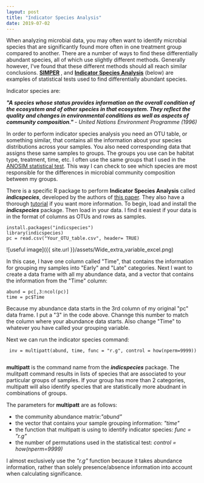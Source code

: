 ```yaml
---
layout: post
title: "Indicator Species Analysis"
date: 2019-07-02
---
```


When analyzing microbial data, you may often want to identify microbial species that are significantly found more often in one treatment group compared to another.  There are a number of ways to find these differentially abundant species, all of which use slightly different methods. Generally however, I've found that these different methods should all reach similar conclusions. <b>[SIMPER](https://www.rdocumentation.org/packages/vegan/versions/2.4-2/topics/simper) </b>, and <b>[Indicator Species Analysis](https://cran.r-project.org/web/packages/indicspecies/vignettes/indicspeciesTutorial.pdf)</b> (below) are examples of statistical tests used to find differentially abundant species.     


Indicator species are:

<b> <i>"A species whose status provides information on the overall condition of the ecosystem and of other species in that ecosystem. They reflect the quality and changes in environmental conditions as well as aspects of community composition." </i></b> <i>  - United Nations Environment Programme (1996)</i> 

In order to perform indicator species analysis you need an OTU table, or something similar, that contains all the information about your species distributions across your samples. You also need corresponding data that assigns these same samples to groups. The groups you use can be habitat type, treatment, time, etc.  I often use the same groups that I used in the [ANOSIM statistical test](https://jkzorz.github.io/2019/06/11/ANOSIM-test.html). This way I can check to see which species are most responsible for the differences in microbial community composition between my groups.       


There is a specific R package to perform <b>Indicator Species Analysis</b> called <b><i>indicspecies</i></b>, developed by the authors of [this paper](https://onlinelibrary.wiley.com/doi/full/10.1111/j.1600-0706.2010.18334.x). They also have a thorough [tutorial](https://cran.r-project.org/web/packages/indicspecies/vignettes/indicspeciesTutorial.pdf) if you want more information. To begin, load and install the <b><i>indicspecies</b></i> package. Then load in your data. I find it easiest if your data is in the format of columns as OTUs and rows as samples. 

```
install.packages("indicspecies")
library(indicspecies)
pc = read.csv("Your_OTU_table.csv", header= TRUE)
```

![useful image]({{ site.url }}/assets/Wide_extra_variable_excel.png)


In this case, I have one column called "Time", that contains the information for grouping my samples into "Early" and "Late" categories. Next I want to create a data frame with all my abundance data, and a vector that contains the information from the "Time" column:

```
abund = pc[,3:ncol(pc)]
time = pc$Time

```

Because my abundance data starts in the 3rd column of my original "pc" data frame. I put a "3" in the code above. Channge this number to match the column where your abundance data starts. Also change "Time" to whatever you have called your grouping variable. 

Next we can run the indicator species command: 

```
 inv = multipatt(abund, time, func = "r.g", control = how(nperm=9999))
 
```
<b>multipatt</b> is the command name from the <b><i>indicspecies</i></b> package. The mulitpatt command results in lists of species that are associated to your particular groups of samples. If your group has more than 2 categories, multipatt will also identify species that are statistically more abudnant in combinations of groups.   

The parameters for <b>multipatt</b> are as follows: 
<ul>
  <li>the community abundance matrix:<i>"abund"</i></li>
  <li>the vector that contains your sample grouping information: <i>"time"</i></li>
  <li>the function that multipatt is using to identify indicator species: <i> func = "r.g" </i></li>
  <li>the number of permutations used in the statistical test: <i> control = how(nperm=9999)</i></li>  
 </ul>

I almost exclusively use the <i>"r.g"</i> function because it takes abundance information, rather than solely presence/absence information into account when calculating significance.   
  




